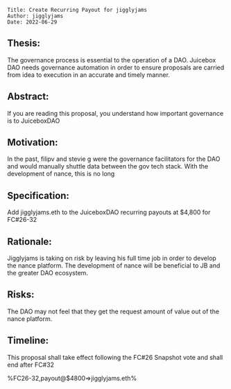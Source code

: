 
```plain text
Title: Create Recurring Payout for jigglyjams
Author: jigglyjams
Date: 2022-06-29
```

## **Thesis:**

The governance process is essential to the operation of a DAO. Juicebox DAO needs governance automation in order to ensure proposals are carried from idea to execution in an accurate and timely manner.

## **Abstract:**

If you are reading this proposal, you understand how important governance is to JuiceboxDAO

## **Motivation:**

In the past, filipv and stevie g were the governance facilitators for the DAO and would manually shuttle data between the gov tech stack. With the development of nance, this is no long

## **Specification:**

Add jigglyjams.eth to the JuiceboxDAO recurring payouts at $4,800 for FC#26-32

## **Rationale:**

Jigglyjams is taking on risk by leaving his full time job in order to develop the nance platform. The development of nance will be beneficial to JB and the greater DAO ecosystem.

## **Risks:**

The DAO may not feel that they get the request amount of value out of the nance platform.

## **Timeline:**

This proposal shall take effect following the FC#26 Snapshot vote and shall end after FC#32

%FC26-32,payout@$4800=>jigglyjams.eth%
